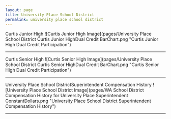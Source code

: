 ```yaml
---
layout: page
title: University Place School District
permalink: university place school district
---
```



Curtis Junior High
![Curtis Junior High Image](pages/University Place School District Curtis Junior HighDual Credit BarChart.png "Curtis Junior High Dual Credit Participation")

___

Curtis Senior High
![Curtis Senior High Image](pages/University Place School District Curtis Senior HighDual Credit BarChart.png "Curtis Senior High Dual Credit Participation")

___

University Place School DistrictSuperintendent Compensation History
![University Place School District Image](pages/WA School District Compensation History for University Place Superintendent ConstantDollars.png "University Place School District Superintendent Compensation History")

___

